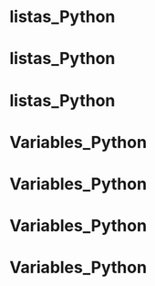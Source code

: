 # listas_Python
# listas_Python
# listas_Python
# Variables_Python
# Variables_Python
# Variables_Python
# Variables_Python
